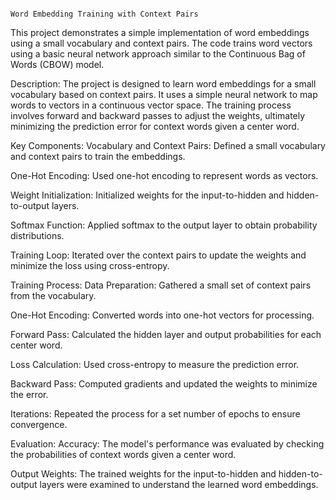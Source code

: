                                                                         Word Embedding Training with Context Pairs


This project demonstrates a simple implementation of word embeddings using a small vocabulary and context pairs. The code trains word vectors using a basic neural network approach similar to the Continuous Bag of Words (CBOW) model.

Description:
The project is designed to learn word embeddings for a small vocabulary based on context pairs. It uses a simple neural network to map words to vectors in a continuous vector space. The training process involves forward and backward passes to adjust the weights, ultimately minimizing the prediction error for context words given a center word.

Key Components:
Vocabulary and Context Pairs: Defined a small vocabulary and context pairs to train the embeddings.

One-Hot Encoding: Used one-hot encoding to represent words as vectors.

Weight Initialization: Initialized weights for the input-to-hidden and hidden-to-output layers.

Softmax Function: Applied softmax to the output layer to obtain probability distributions.

Training Loop: Iterated over the context pairs to update the weights and minimize the loss using cross-entropy.

Training Process:
Data Preparation: Gathered a small set of context pairs from the vocabulary.

One-Hot Encoding: Converted words into one-hot vectors for processing.

Forward Pass: Calculated the hidden layer and output probabilities for each center word.

Loss Calculation: Used cross-entropy to measure the prediction error.

Backward Pass: Computed gradients and updated the weights to minimize the error.

Iterations: Repeated the process for a set number of epochs to ensure convergence.

Evaluation:
Accuracy: The model's performance was evaluated by checking the probabilities of context words given a center word.

Output Weights: The trained weights for the input-to-hidden and hidden-to-output layers were examined to understand the learned word embeddings.
